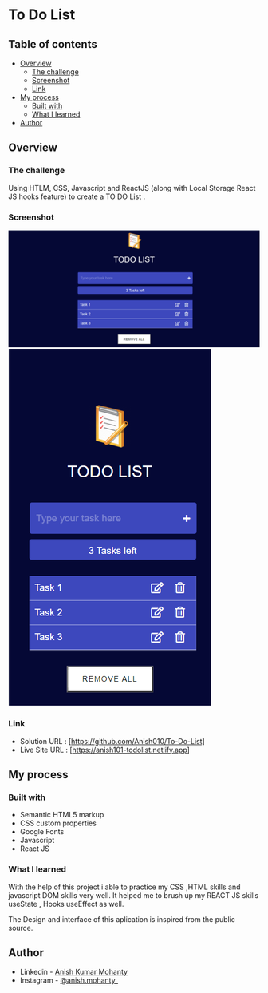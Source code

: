 # To Do List

## Table of contents

- [Overview](#overview)
  - [The challenge](#the-challenge)
  - [Screenshot](#screenshot)
  - [Link](#Link)
- [My process](#my-process)
  - [Built with](#built-with)
  - [What I learned](#what-i-learned)
- [Author](#author)

## Overview

### The challenge

Using HTLM, CSS, Javascript and ReactJS (along with Local Storage React JS hooks feature) to create a TO DO List .

### Screenshot

![Dekstop Design preview for To Do List application](./public/images/desktop.png)
![Mobile Design preview for the To Do List application](./public/images/mobile.png)

### Link

- Solution URL : [https://github.com/Anish010/To-Do-List]
- Live Site URL : [https://anish101-todolist.netlify.app]

## My process

### Built with

- Semantic HTML5 markup
- CSS custom properties
- Google Fonts
- Javascript
- React JS

### What I learned

With the help of this project i able to practice my CSS ,HTML skills and javascript DOM skills very well. It helped me to brush up my REACT JS skills useState , Hooks useEffect as well.

The Design and interface of this aplication is inspired from the public source.

## Author

- Linkedin - [Anish Kumar Mohanty](https://www.linkedin.com/in/anish-kumar-mohanty-68a019216/)
- Instagram - [@anish.mohanty\_](https://www.instagram.com/anish.mohanty_/)
